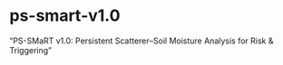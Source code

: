 # ps-smart-v1.0
“PS-SMaRT v1.0: Persistent Scatterer–Soil Moisture Analysis for Risk &amp; Triggering”
